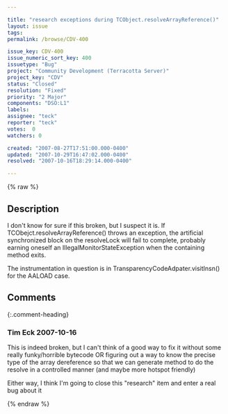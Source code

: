 ```yaml
---

title: "research exceptions during TCObject.resolveArrayReference()"
layout: issue
tags: 
permalink: /browse/CDV-400

issue_key: CDV-400
issue_numeric_sort_key: 400
issuetype: "Bug"
project: "Community Development (Terracotta Server)"
project_key: "CDV"
status: "Closed"
resolution: "Fixed"
priority: "2 Major"
components: "DSO:L1"
labels: 
assignee: "teck"
reporter: "teck"
votes:  0
watchers: 0

created: "2007-08-27T17:51:00.000-0400"
updated: "2007-10-29T16:47:02.000-0400"
resolved: "2007-10-16T18:29:14.000-0400"

---
```




{% raw %}



## Description

<div markdown="1" class="description">

I don't know for sure if this broken, but I suspect it is. If TCObejct.resolveArrayReference() throws an exception, the artificial synchronized block on the resolveLock will fail to complete, probably earning oneself an IllegalMonitorStateException when the containing method exits. 

The instrumentation in question is in TransparencyCodeAdpater.visitInsn() for the AALOAD case.

</div>

## Comments


{:.comment-heading}
### **Tim Eck** <span class="date">2007-10-16</span>

<div markdown="1" class="comment">

This is indeed broken, but I can't think of a good way to fix it without some really funky/horrible bytecode OR figuring out a way to know the precise type of the array dereference so that we can generate method to do the resolve in a controlled manner (and maybe more hotspot friendly)

Either way, I think I'm going to close this "research" item and enter a real bug about it



</div>



{% endraw %}
